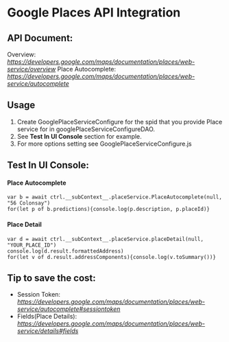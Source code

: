 # Google Places API Integration

## API Document:
Overview: *https://developers.google.com/maps/documentation/places/web-service/overview*
Place Autocomplete: *https://developers.google.com/maps/documentation/places/web-service/autocomplete*


## Usage
1. Create GooglePlaceServiceConfigure for the spid that you provide Place service for in googlePlaceServiceConfigureDAO.
2. See **Test In UI Console** section for example.
3. For more options setting see GooglePlaceServiceConfigure.js

## Test In UI Console:

#### Place Autocomplete
```
var b = await ctrl.__subContext__.placeService.PlaceAutocomplete(null, "56 Colonsay")
for(let p of b.predictions){console.log(p.description, p.placeId)}
```

#### Place Detail
```
var d = await ctrl.__subContext__.placeService.placeDetail(null, "YOUR_PLACE_ID")
console.log(d.result.formattedAddress)
for(let v of d.result.addressComponents){console.log(v.toSummary())}
```

## Tip to save the cost:
- Session Token: *https://developers.google.com/maps/documentation/places/web-service/autocomplete#sessiontoken*
- Fields(Place Details): *https://developers.google.com/maps/documentation/places/web-service/details#fields*